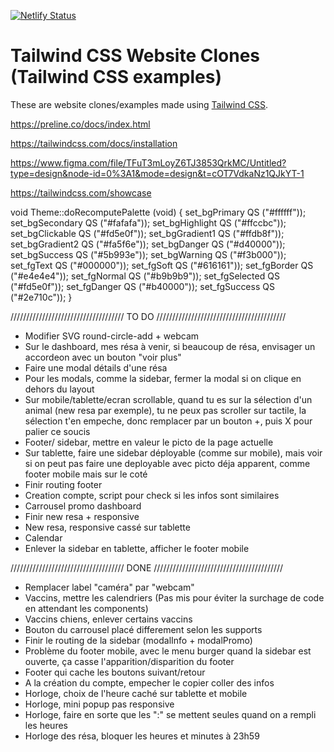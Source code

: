 [![Netlify Status](https://api.netlify.com/api/v1/badges/8d15bbfe-78cd-4e0e-8729-68c1ca6d8bce/deploy-status)](https://app.netlify.com/sites/frosty-feynman-7686e6/deploys)
# Tailwind CSS Website Clones (Tailwind CSS examples)
These are website clones/examples made using [Tailwind CSS](tailwindcss.com). 

https://preline.co/docs/index.html

https://tailwindcss.com/docs/installation

https://www.figma.com/file/TFuT3mLoyZ6TJ3853QrkMC/Untitled?type=design&node-id=0%3A1&mode=design&t=cOT7VdkaNz1QJkYT-1

https://tailwindcss.com/showcase


void Theme::doRecomputePalette (void) {
    set_bgPrimary   QS ("#ffffff"));
    set_bgSecondary QS ("#fafafa"));
    set_bgHighlight QS ("#ffccbc"));
    set_bgClickable QS ("#fd5e0f"));
    set_bgGradient1 QS ("#ffdb8f"));
    set_bgGradient2 QS ("#fa5f6e"));
    set_bgDanger    QS ("#d40000"));
    set_bgSuccess   QS ("#5b993e"));
    set_bgWarning   QS ("#f3b000"));
    set_fgText      QS ("#000000"));
    set_fgSoft      QS ("#616161"));
    set_fgBorder    QS ("#e4e4e4"));
    set_fgNormal    QS ("#b9b9b9"));
    set_fgSelected  QS ("#fd5e0f"));
    set_fgDanger    QS ("#b40000"));
    set_fgSuccess   QS ("#2e710c"));
}

//////////////////////////////////// TO DO /////////////////////////////////////////


- Modifier SVG round-circle-add + webcam
- Sur le dashboard, mes résa à venir, si beaucoup de résa, envisager un accordeon avec un bouton "voir plus"
- Faire une modal détails d'une résa
- Pour les modals, comme la sidebar, fermer la modal si on clique en dehors du layout
- Sur mobile/tablette/ecran scrollable, quand tu es sur la sélection d'un animal (new resa par exemple), tu ne peux pas scroller sur tactile, la sélection t'en empeche, donc remplacer par un bouton +, puis X pour palier ce soucis
- Footer/ sidebar, mettre en valeur le picto de la page actuelle
- Sur tablette, faire une sidebar déployable (comme sur mobile), mais voir si on peut pas faire une deployable avec picto déja apparent, comme footer mobile mais sur le coté
- Finir routing footer
- Creation compte, script pour check si les infos sont similaires
- Carrousel promo dashboard
- Finir new resa + responsive
- New resa, responsive cassé sur tablette
- Calendar
- Enlever la sidebar en tablette, afficher le footer mobile

//////////////////////////////////// DONE /////////////////////////////////////////

- Remplacer label "caméra" par "webcam"
- Vaccins, mettre les calendriers (Pas mis pour éviter la surchage de code en attendant les components)
- Vaccins chiens, enlever certains vaccins
- Bouton du carrousel placé differement selon les supports
- Finir le routing de la sidebar (modalInfo + modalPromo)
- Problème du footer mobile, avec le menu burger quand la sidebar est ouverte, ça casse l'apparition/disparition du footer
- Footer qui cache les boutons suivant/retour
- A la création du compte, empecher le copier coller des infos
- Horloge, choix de l'heure caché sur tablette et mobile
- Horloge, mini popup pas responsive
- Horloge, faire en sorte que les ":" se mettent seules quand on a rempli les heures
- Horloge des résa, bloquer les heures et minutes à 23h59